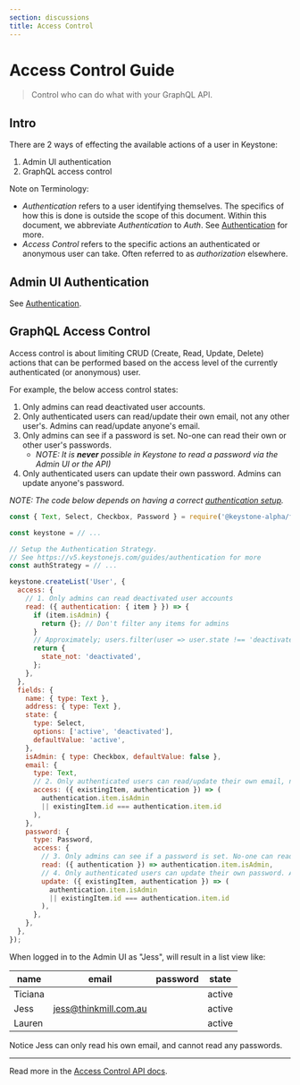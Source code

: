 ```yaml
---
section: discussions
title: Access Control
---
```


# Access Control Guide

> Control who can do what with your GraphQL API.

## Intro

There are 2 ways of effecting the available actions of a user in Keystone:

1.  Admin UI authentication
2.  GraphQL access control

Note on Terminology:

- _Authentication_ refers to a user identifying themselves.
  The specifics of how this is done is outside the scope of this document.
  Within this document, we abbreviate _Authentication_ to _Auth_.
  See [Authentication](../authentication.md) for more.
- _Access Control_ refers to the specific actions an authenticated or anonymous
  user can take. Often referred to as _authorization_ elsewhere.

## Admin UI Authentication

See [Authentication](../authentication.md).

## GraphQL Access Control

Access control is about limiting CRUD (Create, Read, Update, Delete) actions that can be performed based on the
access level of the currently authenticated (or anonymous) user.

For example, the below access control states:

1.  Only admins can read deactivated user accounts.
2.  Only authenticated users can read/update their own email, not any other
    user's. Admins can read/update anyone's email.
3.  Only admins can see if a password is set. No-one can read their own or other
    user's passwords.
    - _NOTE: It is **never** possible in Keystone to read a password via the
      Admin UI or the API)_
4.  Only authenticated users can update their own password. Admins can update
    anyone's password.

_NOTE: The code below depends on having a correct [authentication setup](../authentication.md)._

```javascript
const { Text, Select, Checkbox, Password } = require('@keystone-alpha/fields');

const keystone = // ...

// Setup the Authentication Strategy.
// See https://v5.keystonejs.com/guides/authentication for more
const authStrategy = // ...

keystone.createList('User', {
  access: {
    // 1. Only admins can read deactivated user accounts
    read: ({ authentication: { item } }) => {
      if (item.isAdmin) {
        return {}; // Don't filter any items for admins
      }
      // Approximately; users.filter(user => user.state !== 'deactivated');
      return {
        state_not: 'deactivated',
      };
    },
  },
  fields: {
    name: { type: Text },
    address: { type: Text },
    state: {
      type: Select,
      options: ['active', 'deactivated'],
      defaultValue: 'active',
    },
    isAdmin: { type: Checkbox, defaultValue: false },
    email: {
      type: Text,
      // 2. Only authenticated users can read/update their own email, not any other user's. Admins can read/update anyone's email.
      access: ({ existingItem, authentication }) => (
        authentication.item.isAdmin
        || existingItem.id === authentication.item.id
      ),
    },
    password: {
      type: Password,
      access: {
        // 3. Only admins can see if a password is set. No-one can read their own or other user's passwords.
        read: ({ authentication }) => authentication.item.isAdmin,
        // 4. Only authenticated users can update their own password. Admins can update anyone's password.
        update: ({ existingItem, authentication }) => (
          authentication.item.isAdmin
          || existingItem.id === authentication.item.id
        ),
      },
    },
  },
});
```

When logged in to the Admin UI as "Jess", will result in a list view like:

| name    | email                 | password | state  |
| ------- | --------------------- | -------- | ------ |
| Ticiana |                       |          | active |
| Jess    | jess@thinkmill.com.au |          | active |
| Lauren  |                       |          | active |

Notice Jess can only read his own email, and cannot read any passwords.

---

Read more in the [Access Control API docs](../../guides/access-control.md).
